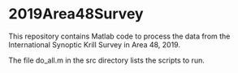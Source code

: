 # 2019Area48Survey

This repository contains Matlab code to process the data from the International Synoptic Krill Survey in Area 48, 2019. 

The file do_all.m in the src directory lists the scripts to run.
